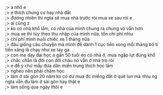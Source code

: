 ;> a nhô e<br>
;> e thích chung cư hay nhà đất<br>
;> đương nhiên thì ngta sẽ mua nhà trước ròi mua xe sau ròi e<br>
;> ai cũng z<br>
;> ko có nhà khổ lắm, có nhà của mình chung ra chung vô vẫn hơn<br>
;> mua xe thì tùy theo thu nhập của mình nữa, tốn chi phí nhìu<br>
;> chi phí mình nuôi chiếc xe 1 tháng nữa<br>
;> đâu giống câu chuyện mà mình để dành 1 cục tiền xong mỗi tháng bỏ tí tiền xăng là chạy như xe tay ga<br>
;> con mẹ dạy đại học a gần 50 tuổi éo có nhà ở, mưa ngập lụt đúng khổ<br>
;> chắc chắn là đời con đời cháu nó vẫn ở nhà trọ ròi<br>
;> e để ý chứ mấy đứa dân miền trung thích học lắm<br>
;> nghèo nên phải chăm học<br>
;> làm ở sài gòn 20 năm ko có dư mua đc miếng đất ở quê lun mà nhìu ng ngta vẫn đu làm ở sài gòn hay thật e<br>
;> làm sống qua ngày thôi e
